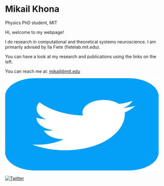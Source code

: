 # Mikail Khona
Physics PhD student, MIT

Hi, welcome to my webpage!

I do research in computational and theoretical systems neuroscience. I am primarily advised by Ila Fiete (fietelab.mit.edu).

You can have a look at my research and publications using the links on the left.

You can reach me at: mikail@mit.edu

<img src="https://github.com/mikailkhona/mikailkhona.github.io/blob/main/twitter.png?raw=true" width="500" height="300" alt="Sublime's custom image"> 

[![Twitter](https://twitter.com/KhonaMikail)](https://twitter.com/KhonaMikail)




